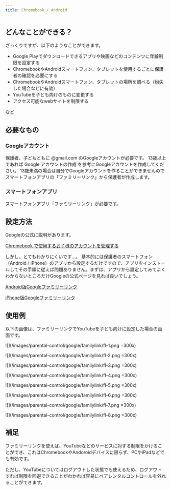 ```yaml
---
title: Chromebook / Android
---
```

## どんなことができる？
ざっくりですが、以下のようなことができます。

- Google Playでダウンロードできるアプリや映画などのコンテンツに年齢制限を設定する
- ChromebookやAndroidスマートフォン、タブレットを使用するごとに保護者の確認を必要にする
- ChromebookやAndroidスマートフォン、タブレットの場所を調べる（紛失した場合などに有効）
- YouTubeを子ども向けのものに変更する
- アクセス可能なwebサイトを制限する

など

## 必要なもの
### Googleアカウント
保護者、子どもともに @gmail.com のGoogleアカウントが必要です。
13歳以上であれば Google アカウントの作成 を参考にGoogleアカウントを作成してください。
13歳未満の場合は自分でGoogleアカウントを作ることができませんのでスマートフォンアプリの「ファミリーリンク」から保護者が作成します。
### スマートフォンアプリ
スマートフォンアプリ「ファミリーリンク」が必要です。

## 設定方法
Googleの公式に説明があります。

[Chromebook で使用するお子様のアカウントを管理する](https://support.google.com/chromebook/answer/7680868?hl=ja)

しかし、とてもわかりにくいです...。
基本的には保護者のスマートフォン（Android / iPhone）のアプリから設定するだけですので、アプリをインストールしてその手順に従えば問題ありません。まずは、アプリから設定してみてよくわからないところだけGoogleの公式ページを見れば良いでしょう。

[Android版Googleファミリーリンク](https://play.google.com/store/apps/details?id=com.google.android.apps.kids.familylink&hl=ja&gl=JP)

[iPhone版Googleファミリーリンク](https://apps.apple.com/jp/app/google-%E3%83%95%E3%82%A1%E3%83%9F%E3%83%AA%E3%83%BC-%E3%83%AA%E3%83%B3%E3%82%AF/id1150085200)

## 使用例
以下の画像は、ファミリーリンクでYouTubeを子ども向けに設定した場合の画面です。

![](/images/parental-control/google/familylink/fl-1.png =300x)

![](/images/parental-control/google/familylink/fl-2.png =300x)

![](/images/parental-control/google/familylink/fl-3.png =300x)

![](/images/parental-control/google/familylink/fl-4.png =300x)

![](/images/parental-control/google/familylink/fl-5.png =300x)

![](/images/parental-control/google/familylink/fl-6.png =300x)

![](/images/parental-control/google/familylink/fl-7.png =300x)

![](/images/parental-control/google/familylink/fl-8.png =300x)

## 補足
ファミリーリンクを使えば、YouTubeなどのサービスに対する制限をかけることができ、これはChromebookやAndoroidデバイスに限らず、PCやiPadなどでも有効です。

ただし、YouTubeについてはログアウトした状態でも使えるため、ログアウトすれば制限を回避できることがわかれば容易にペアレンタルコントロールを外れることができます。
